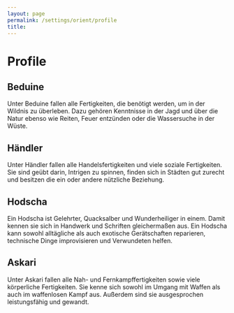 ```yaml
---
layout: page
permalink: /settings/orient/profile
title: 
---
```


# Profile

## Beduine

Unter Beduine fallen alle Fertigkeiten, die benötigt werden, um in der Wildnis zu überleben. Dazu gehören Kenntnisse in der Jagd und über die Natur ebenso wie Reiten, Feuer entzünden oder die Wassersuche in der Wüste.

## Händler

Unter Händler fallen alle Handelsfertigkeiten und viele soziale Fertigkeiten. Sie sind geübt darin, Intrigen zu spinnen, finden sich in Städten gut zurecht und besitzen die ein oder andere nützliche Beziehung.

## Hodscha

Ein Hodscha ist Gelehrter, Quacksalber und Wunderheiliger in einem. Damit kennen sie sich in Handwerk und Schriften gleichermaßen aus. Ein Hodscha kann sowohl alltägliche als auch exotische Gerätschaften reparieren, technische Dinge improvisieren und Verwundeten helfen.

## Askari

Unter Askari fallen alle Nah- und Fernkampffertigkeiten sowie viele körperliche Fertigkeiten. Sie kenne sich sowohl im Umgang mit Waffen als auch im waffenlosen Kampf aus. Außerdem sind sie ausgesprochen leistungsfähig und gewandt.

